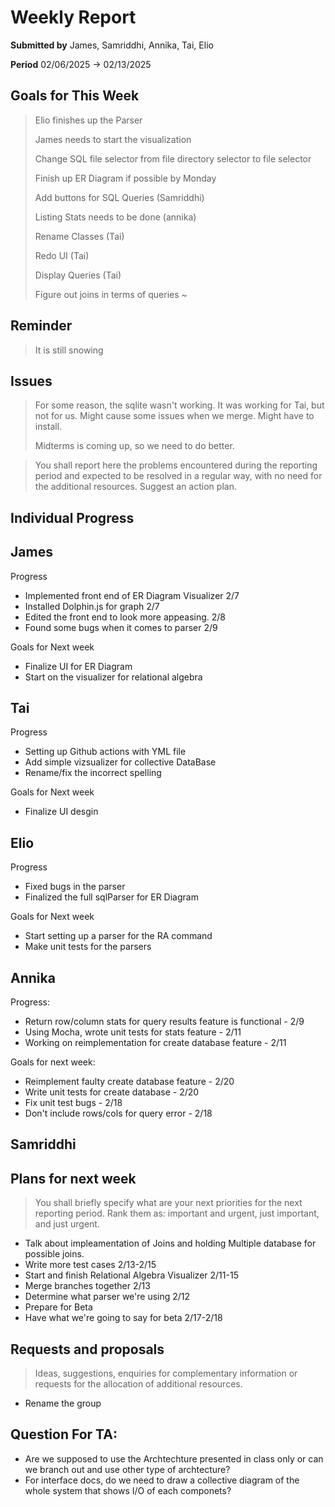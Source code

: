 Weekly Report
=============

**Submitted by** James, Samriddhi, Annika, Tai, Elio

**Period** 02/06/2025 → 02/13/2025

Goals for This Week
-------
> Elio finishes up the Parser
> 
> James needs to start the visualization
> 
> Change SQL file selector from file directory selector to file selector
> 
> Finish up ER Diagram if possible by Monday
> 
> Add buttons for SQL Queries (Samriddhi)
> 
> Listing Stats needs to be done (annika)
> 
> Rename Classes (Tai)
> 
> Redo UI (Tai) 
> 
> Display Queries (Tai)
> 
> Figure out joins in terms of queries ~ 
> 

Reminder
--------
> It is still snowing

Issues
------
> For some reason, the sqlite wasn't working. It was working for Tai, but not for us. Might cause some issues when we merge. Might have to install.
> 
> Midterms is coming up, so we need to do better.

> You shall report here the problems encountered during the reporting period and expected to be resolved in a regular way, with no need for the additional resources. Suggest an action plan.

Individual Progress 
-----------
## James
Progress
- Implemented front end of ER Diagram Visualizer 2/7
- Installed Dolphin.js for graph 2/7
- Edited the front end to look more appeasing. 2/8
- Found some bugs when it comes to parser 2/9
  
Goals for Next week
- Finalize UI for ER Diagram
- Start on the visualizer for relational algebra

## Tai
Progress
- Setting up Github actions with YML file
- Add simple vizsualizer for collective DataBase
- Rename/fix the incorrect spelling

Goals for Next week
- Finalize UI desgin

## Elio
Progress
- Fixed bugs in the parser
- Finalized the full sqlParser for ER Diagram
  
Goals for Next week
- Start setting up a parser for the RA command
- Make unit tests for the parsers

## Annika

Progress:
- Return row/column stats for query results feature is functional - 2/9
- Using Mocha, wrote unit tests for stats feature - 2/11
- Working on reimplementation for create database feature - 2/11
  
Goals for next week:
- Reimplement faulty create database feature - 2/20
- Write unit tests for create database - 2/20
- Fix unit test bugs - 2/18
- Don't include rows/cols for query error - 2/18

## Samriddhi

Plans for next week
-------------------
> You shall briefly specify what are your next priorities for the next reporting period. Rank them as: important and urgent, just important, and just urgent.
- Talk about impleamentation of Joins and holding Multiple database for possible joins.
- Write more test cases 2/13-2/15
- Start and finish Relational Algebra Visualizer 2/11-15
- Merge branches together 2/13
- Determine what parser we're using 2/12
- Prepare for Beta
- Have what we're going to say for beta 2/17-2/18


Requests and proposals
----------------------
> Ideas, suggestions, enquiries for complementary information or requests for the allocation of additional resources.

- Rename the group


Question For TA:
----------------------
- Are we supposed to use the Archtechture presented in class only or can we branch out and use other type of archtecture?
- For interface docs, do we need to draw a collective diagram of the whole system that shows I/O of each componets?
